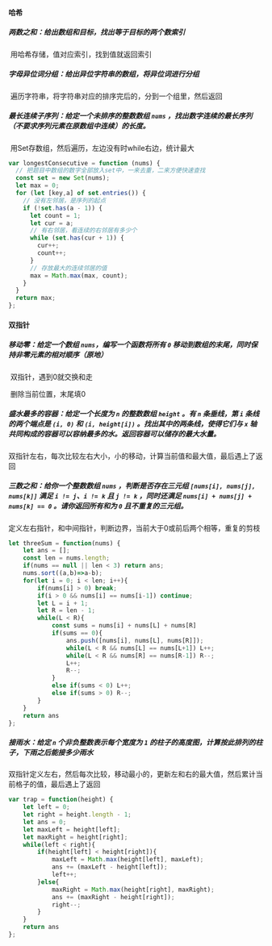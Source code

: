 #### 哈希

##### 两数之和：给出数组和目标，找出等于目标的两个数索引

​		用哈希存储，值对应索引，找到值就返回索引

##### 字母异位词分组：给出异位字符串的数组，将异位词进行分组

​		遍历字符串，将字符串对应的排序完后的，分到一个组里，然后返回

##### 最长连续子序列：给定一个未排序的整数数组 `nums` ，找出数字连续的最长序列（不要求序列元素在原数组中连续）的长度。

​		用Set存数组，然后遍历，左边没有时while右边，统计最大

```javascript
var longestConsecutive = function (nums) {
  // 把题目中数组的数字全部放入set中，一来去重，二来方便快速查找
  const set = new Set(nums);
  let max = 0;
  for (let [key,a] of set.entries()) {
    // 没有左邻居，是序列的起点
    if (!set.has(a - 1)) {
      let count = 1;
      let cur = a;
      // 有右邻居，看连续的右邻居有多少个
      while (set.has(cur + 1)) {
        cur++;
        count++;
      }
      // 存放最大的连续邻居的值
      max = Math.max(max, count);
    }
  }
  return max;
};
```

#### 双指针

##### 移动零：给定一个数组 `nums`，编写一个函数将所有 `0` 移动到数组的末尾，同时保持非零元素的相对顺序（原地）

​		双指针，遇到0就交换和走

​		删除当前位置，末尾填0

##### 盛水最多的容器：给定一个长度为 `n` 的整数数组 `height` 。有 `n` 条垂线，第 `i` 条线的两个端点是 `(i, 0)` 和 `(i, height[i])` 。找出其中的两条线，使得它们与 `x` 轴共同构成的容器可以容纳最多的水。返回容器可以储存的最大水量。

​		双指针左右，每次比较左右大小，小的移动，计算当前值和最大值，最后遇上了返回

##### 三数之和：给你一个整数数组 `nums` ，判断是否存在三元组 `[nums[i], nums[j], nums[k]]` 满足 `i != j`、`i != k` 且 `j != k` ，同时还满足 `nums[i] + nums[j] + nums[k] == 0` 。请你返回所有和为 `0` 且不重复的三元组。

​		定义左右指针，和中间指针，判断边界，当前大于0或前后两个相等，重复的剪枝

```javascript
let threeSum = function(nums) {
    let ans = [];
    const len = nums.length;
    if(nums == null || len < 3) return ans;
    nums.sort((a,b)=>a-b);
    for(let i = 0; i < len; i++){
        if(nums[i] > 0) break;
        if(i > 0 && nums[i] == nums[i-1]) continue;
        let L = i + 1;
        let R = len - 1;
        while(L < R){
            const sums = nums[i] + nums[L] + nums[R]
            if(sums == 0){
                ans.push([nums[i], nums[L], nums[R]]);
                while(L < R && nums[L] == nums[L+1]) L++;
                while(L < R && nums[R] == nums[R-1]) R--;
                L++;
                R--;
            }
            else if(sums < 0) L++;
            else if(sums > 0) R--; 
        }
    }
    return ans
};
```

##### 接雨水：给定 `n` 个非负整数表示每个宽度为 `1` 的柱子的高度图，计算按此排列的柱子，下雨之后能接多少雨水

​		双指针定义左右，然后每次比较，移动最小的，更新左和右的最大值，然后累计当前格子的值，最后遇上了返回

```javascript
var trap = function(height) {
    let left = 0;
    let right = height.length - 1;
    let ans = 0;
    let maxLeft = height[left];
    let maxRight = height[right];
    while(left < right){
        if(height[left] < height[right]){
            maxLeft = Math.max(height[left], maxLeft);
            ans += (maxLeft - height[left]);
            left++;
        }else{
            maxRight = Math.max(height[right], maxRight);
            ans += (maxRight - height[right]);
            right--;
        }
    }
    return ans
};
```

